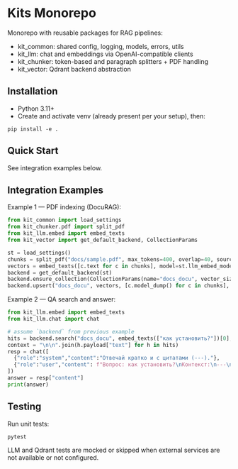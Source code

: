 # Kits Monorepo

Monorepo with reusable packages for RAG pipelines:

- kit_common: shared config, logging, models, errors, utils
- kit_llm: chat and embeddings via OpenAI-compatible clients
- kit_chunker: token-based and paragraph splitters + PDF handling
- kit_vector: Qdrant backend abstraction

## Installation

- Python 3.11+
- Create and activate venv (already present per your setup), then:

```
pip install -e .
```

## Quick Start

See integration examples below.

## Integration Examples

Example 1 — PDF indexing (DocuRAG):

```python
from kit_common import load_settings
from kit_chunker.pdf import split_pdf
from kit_llm.embed import embed_texts
from kit_vector import get_default_backend, CollectionParams

st = load_settings()
chunks = split_pdf("docs/sample.pdf", max_tokens=400, overlap=40, source="sample.pdf", doc_id="doc1")
vectors = embed_texts([c.text for c in chunks], model=st.llm_embed_model or "text-embedding-3-small")
backend = get_default_backend(st)
backend.ensure_collection(CollectionParams(name="docs_docu", vector_size=len(vectors[0]), distance="cosine"))
backend.upsert("docs_docu", vectors, [c.model_dump() for c in chunks], ids=[c.id for c in chunks])
```

Example 2 — QA search and answer:

```python
from kit_llm.embed import embed_texts
from kit_llm.chat import chat

# assume `backend` from previous example
hits = backend.search("docs_docu", embed_texts(["как установить?"])[0], k=3)
context = "\n\n".join(h.payload["text"] for h in hits)
resp = chat([
  {"role":"system","content":"Отвечай кратко и c цитатами (---)."},
  {"role":"user","content": f"Вопрос: как установить?\nКонтекст:\n---\n{context}\n---"}
])
answer = resp["content"]
print(answer)
```

## Testing

Run unit tests:

```
pytest
```

LLM and Qdrant tests are mocked or skipped when external services are not available or not configured.

